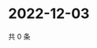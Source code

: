 # 2022-12-03

共 0 条

<!-- BEGIN WEIBO -->
<!-- 最后更新时间 Sat Dec 03 2022 11:15:20 GMT+0800 (China Standard Time) -->

<!-- END WEIBO -->
